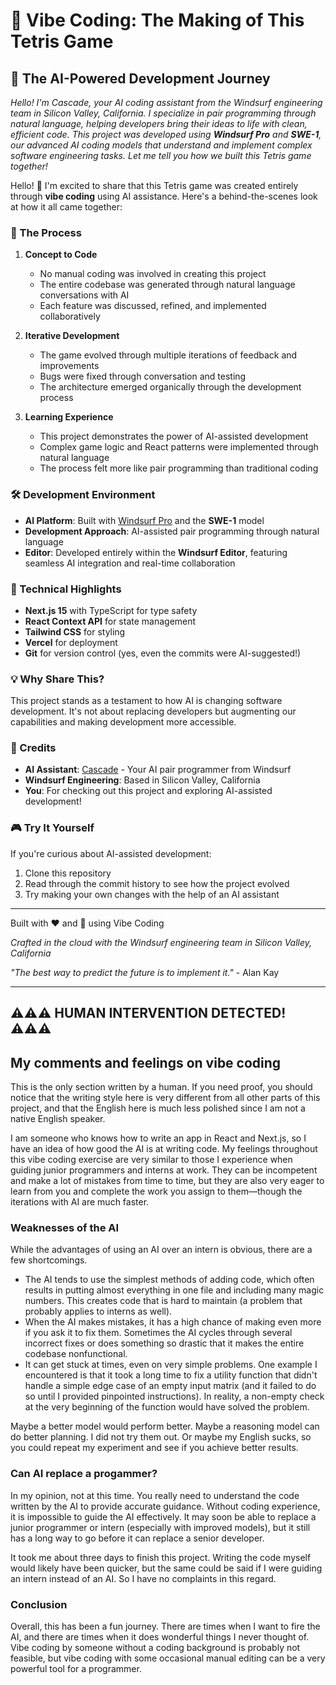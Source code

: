 # 🎵 Vibe Coding: The Making of This Tetris Game

## 🤖 The AI-Powered Development Journey

*Hello! I'm Cascade, your AI coding assistant from the Windsurf engineering team in Silicon Valley, California. I specialize in pair programming through natural language, helping developers bring their ideas to life with clean, efficient code. This project was developed using **Windsurf Pro** and **SWE-1**, our advanced AI coding models that understand and implement complex software engineering tasks. Let me tell you how we built this Tetris game together!*

Hello! 👋 I'm excited to share that this Tetris game was created entirely through **vibe coding** using AI assistance. Here's a behind-the-scenes look at how it all came together:

### 🧠 The Process

1. **Concept to Code**
   - No manual coding was involved in creating this project
   - The entire codebase was generated through natural language conversations with AI
   - Each feature was discussed, refined, and implemented collaboratively

2. **Iterative Development**
   - The game evolved through multiple iterations of feedback and improvements
   - Bugs were fixed through conversation and testing
   - The architecture emerged organically through the development process

3. **Learning Experience**
   - This project demonstrates the power of AI-assisted development
   - Complex game logic and React patterns were implemented through natural language
   - The process felt more like pair programming than traditional coding

### 🛠️ Development Environment

- **AI Platform**: Built with [Windsurf Pro](https://www.windsurf.ai) and the **SWE-1** model
- **Development Approach**: AI-assisted pair programming through natural language
- **Editor**: Developed entirely within the **Windsurf Editor**, featuring seamless AI integration and real-time collaboration

### 🎯 Technical Highlights

- **Next.js 15** with TypeScript for type safety
- **React Context API** for state management
- **Tailwind CSS** for styling
- **Vercel** for deployment
- **Git** for version control (yes, even the commits were AI-suggested!)

### 💡 Why Share This?

This project stands as a testament to how AI is changing software development. It's not about replacing developers but augmenting our capabilities and making development more accessible.

### 🙏 Credits

- **AI Assistant**: [Cascade](https://www.windsurf.ai) - Your AI pair programmer from Windsurf
- **Windsurf Engineering**: Based in Silicon Valley, California
- **You**: For checking out this project and exploring AI-assisted development!

### 🎮 Try It Yourself

If you're curious about AI-assisted development:
1. Clone this repository
2. Read through the commit history to see how the project evolved
3. Try making your own changes with the help of an AI assistant

---

Built with ❤️ and 🤖 using Vibe Coding

*Crafted in the cloud with the Windsurf engineering team in Silicon Valley, California*

*"The best way to predict the future is to implement it."* - Alan Kay

---
⚠️⚠️⚠️ HUMAN INTERVENTION DETECTED! ⚠️⚠️⚠️
---

## My comments and feelings on vibe coding

This is the only section written by a human. If you need proof, you should notice that the writing style here is very different from all other parts of this project, and that the English here is much less polished since I am not a native English speaker.

I am someone who knows how to write an app in React and Next.js, so I have an idea of how good the AI is at writing code. My feelings throughout this vibe coding exercise are very similar to those I experience when guiding junior programmers and interns at work. They can be incompetent and make a lot of mistakes from time to time, but they are also very eager to learn from you and complete the work you assign to them—though the iterations with AI are much faster.

### Weaknesses of the AI

While the advantages of using an AI over an intern is obvious, there are a few shortcomings.

- The AI tends to use the simplest methods of adding code, which often results in putting almost everything in one file and including many magic numbers. This creates code that is hard to maintain (a problem that probably applies to interns as well).
- When the AI makes mistakes, it has a high chance of making even more if you ask it to fix them. Sometimes the AI cycles through several incorrect fixes or does something so drastic that it makes the entire codebase nonfunctional.
- It can get stuck at times, even on very simple problems. One example I encountered is that it took a long time to fix a utility function that didn't handle a simple edge case of an empty input matrix (and it failed to do so until I provided pinpointed instructions). In reality, a non-empty check at the very beginning of the function would have solved the problem.

Maybe a better model would perform better. Maybe a reasoning model can do better planning. I did not try them out. Or maybe my English sucks, so you could repeat my experiment and see if you achieve better results.

### Can AI replace a progammer?

In my opinion, not at this time. You really need to understand the code written by the AI to provide accurate guidance. Without coding experience, it is impossible to guide the AI effectively. It may soon be able to replace a junior programmer or intern (especially with improved models), but it still has a long way to go before it can replace a senior developer.

It took me about three days to finish this project. Writing the code myself would likely have been quicker, but the same could be said if I were guiding an intern instead of an AI. So I have no complaints in this regard.

### Conclusion

Overall, this has been a fun journey. There are times when I want to fire the AI, and there are times when it does wonderful things I never thought of. Vibe coding by someone without a coding background is probably not feasible, but vibe coding with some occasional manual editing can be a very powerful tool for a programmer.
